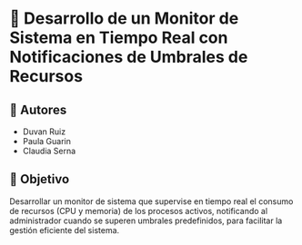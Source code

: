 # 💾 Desarrollo de un Monitor de Sistema en Tiempo Real con Notificaciones de Umbrales de Recursos

## 👥 Autores
- Duvan Ruiz
- Paula Guarin
- Claudia Serna

## 🎯 Objetivo
Desarrollar un monitor de sistema que supervise en tiempo real el consumo de recursos (CPU y memoria) de los procesos activos, notificando al administrador cuando se superen umbrales predefinidos, para facilitar la gestión eficiente del sistema.
